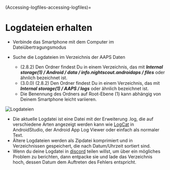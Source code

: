 (Accessing-logfiles-accessing-logfiles)=

# Logdateien erhalten

* Verbinde das Smartphone mit dem Computer im Dateiübertragungsmodus
* Suche die Logdateien im Verzeichnis der AAPS Daten
    
    * (2.8.2) Den Ordner findest Du in einem Verzeichnis, das mit ***Internal storage(1) / Android / data / info.nightscout.androidaps / files*** oder ähnlich bezeichnet ist.
    * (3.0.0) (2.8.2) Den Ordner findest Du in einem Verzeichnis, das mit ***Internal storage(1) / AAPS / logs*** oder ähnlich bezeichnet ist.
    * Die Benennung des Ordners auf Root-Ebene (1) kann abhängig von Deinem Smartphone leicht variieren.

![Logdateien](../images/aapslog.png)

* Die aktuelle Logdatei ist eine Datei mit der Erweiterung .log, die auf verschiedene Arten angezeigt werden kann wie [LogCat](https://developer.android.com/studio/debug/am-logcat.html) in AndroidStudio, der Android App Log Viewer oder einfach als normaler Text. 
* Ältere Logdateien werden als Zipdatei komprimiert und in Verzeichnissen gespeichert, die nach Datum/Uhrzeit sortiert sind. 
* Wenn du deine Logdatei in [discord](https://discord.gg/4fQUWHZ4Mw) teilen willst, um über ein mögliches Problem zu berichten, dann entpacke sie und lade das Verzeichnis hoch, dessen Datum dem Auftreten des Fehlers entspricht.